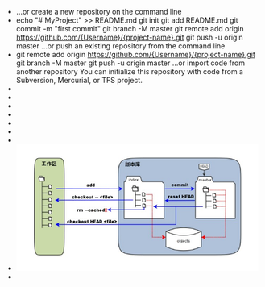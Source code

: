 - …or create a new repository on the command line
- echo "# MyProject" >> README.md
  git init
  git add README.md
  git commit -m "first commit"
  git branch -M master
  git remote add origin https://github.com/{Username}/{project-name}.git
  git push -u origin master
  …or push an existing repository from the command line
- git remote add origin  https://github.com/{Username}/{project-name}.git
  git branch -M master
  git push -u origin master
  …or import code from another repository
  You can initialize this repository with code from a Subversion, Mercurial, or TFS project.
-
-
-
-
-
-
-
- ![masten.jpg](../assets/masten_1717919917690_0.jpg)
-